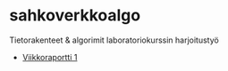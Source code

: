 # sahkoverkkoalgo
Tietorakenteet & algorimit laboratoriokurssin harjoitustyö
* [Viikkoraportti 1](https://github.com/Jagedih/sahkoverkkoalgo/tree/master/dokumentit/viikkoraportti1.md)

